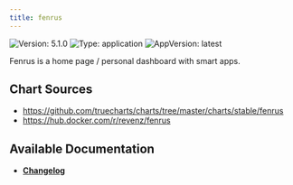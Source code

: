 ```yaml
---
title: fenrus
---
```


![Version: 5.1.0](https://img.shields.io/badge/Version-5.1.0-informational?style=flat-square) ![Type: application](https://img.shields.io/badge/Type-application-informational?style=flat-square) ![AppVersion: latest](https://img.shields.io/badge/AppVersion-latest-informational?style=flat-square)

Fenrus is a home page / personal dashboard with smart apps.   


## Chart Sources

- https://github.com/truecharts/charts/tree/master/charts/stable/fenrus
- https://hub.docker.com/r/revenz/fenrus

## Available Documentation

- [**Changelog**](./CHANGELOG.md)
